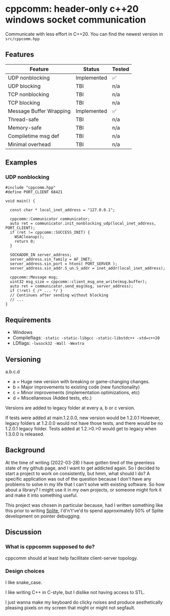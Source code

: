 cppcomm: header-only c++20 windows socket communication
=========================================

Communicate with less effort in C++20. You can find the newest version in `src/cppcomm.hpp`

Features
-----------

| Feature | Status | Tested |
|---------|--------|--------|
| UDP nonblocking | Implemented | ✅ |
| UDP blocking | TBI | n/a |
| TCP nonblocking | TBI | n/a |
| TCP blocking | TBI | n/a |
| Message Buffer Wrapping | Implemented | ✅ |
| Thread-safe | TBI | n/a |
| Memory-safe | TBI | n/a |
| Compiletime msg def | TBI | n/a |
| Minimal overhead | TBI | n/a |

Examples
--------

### UDP nonblocking

```
#include "cppcomm.hpp"
#define PORT_CLIENT 68421

void main() {

  const char * local_inet_address = "127.0.0.1";

  cppcomm::Communicator communicator;
  auto ret = communicator.init_nonblocking_udp(local_inet_address, PORT_CLIENT);
  if (ret != cppcomm::SUCCESS_INIT) {
    WSACleanup();
    return 0;
  }

  SOCKADDR_IN server_address;
  server_address.sin_family = AF_INET;
  server_address.sin_port = htons( PORT_SERVER );
  server_address.sin_addr.S_un.S_addr = inet_addr(local_inet_address);

  cppcomm::Message msg;
  uint32 msg_size = cppcomm::client_msg_one_write(msg.buffer);
  auto ret = communicator.send_msg(msg, server_address);
  if (!ret) { /* ... */ }
  // Continues after sending without blocking
  // ...
}
```

Requirements
------------

- Windows
- Compileflags: `-static -static-libgcc -static-libstdc++ -std=c++20`
- LDflags: `-lwsock32 -Wall -Wextra`

Versioning
-----------

a.b.c.d

- a = Huge new version with breaking or game-changing changes.
- b = Major improvements to existing code (new functionality)
- c = Minor improvements (implementation optimizations, etc)
- d = Miscellaneous (Added tests, etc.)

Versions are added to legacy folder at every a, b or c version.

If tests were added at main.1.2.0.0, new version would be 1.2.0.1
However, legacy folders at 1.2.0.0 would not have those tests, and there would be no 1.2.0.1 legacy folder.
Tests added at 1.2.>0.>0 would get to legacy when 1.3.0.0 is released.

Background
------------

At the time of writing (2022-03-28) I have gotten tired of the greenless state of my github page, and I want to get addicted again.
So I decided to start a project to work on consistently, but hmm, what should I do?
A specific application was out of the question because I don't have any problems to solve in my life that I can't solve with existing software.
So how about a library? I might use it in my own projects, or someone might fork it and make it into something useful.

This project was chosen in particular because, had I written something like this prior to writing [Splite](https://github.com/mrryyi/Splite), I'd'n't've'd to spend approximately 50% of Splite development on pointer debugging.

Discussion
----------

### What is cppcomm supposed to do?

cppcomm should at least help facillitate client-server topology.

### Design choices

I like snake_case.

I like writing C++ in C-style, but I dislike not having access to STL.

I just wanna make my keyboard do clicky noises and produce aesthetically pleasing pixels on my screen that might or might not segfault.
